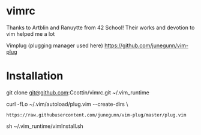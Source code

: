 # vimrc
Thanks to Artblin and Ranuytte from 42 School! Their works and devotion to vim helped me a lot 

Vimplug (plugging manager used here)
https://github.com/junegunn/vim-plug

# Installation
 git clone git@github.com:Ccottin/vimrc.git ~/.vim_runtime
 
 curl -fLo ~/.vim/autoload/plug.vim --create-dirs \\
 
    https://raw.githubusercontent.com/junegunn/vim-plug/master/plug.vim

sh ~/.vim_runtime/vimInstall.sh
